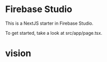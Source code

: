 # Firebase Studio

This is a NextJS starter in Firebase Studio.

To get started, take a look at src/app/page.tsx.
# vision
